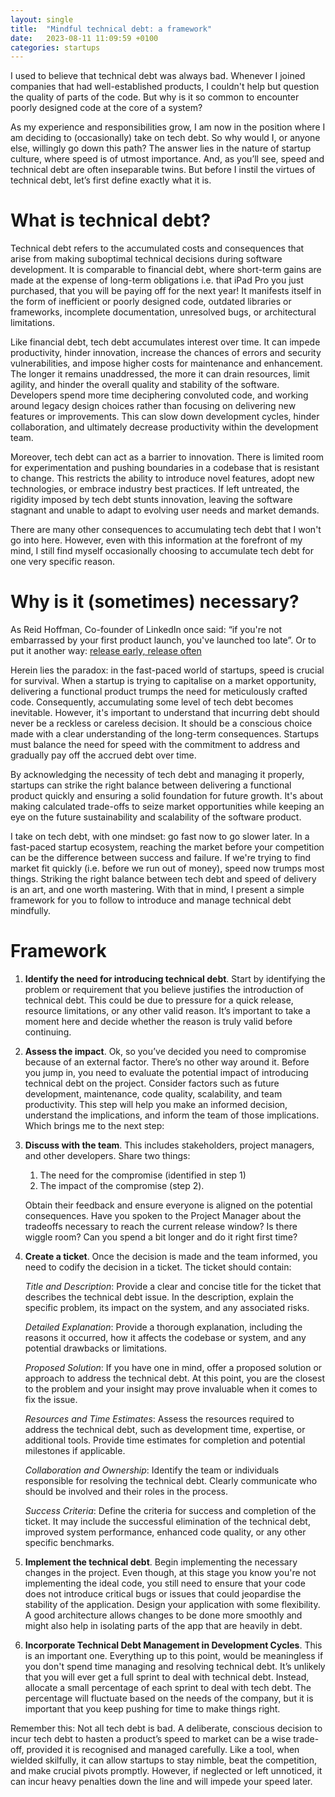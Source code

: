 ```yaml
---
layout: single
title:  "Mindful technical debt: a framework"
date:   2023-08-11 11:09:59 +0100
categories: startups 
---
```


I used to believe that technical debt was always bad. Whenever I joined companies that had well-established products, I couldn't help but question the quality of parts of the code. But why is it so common to encounter poorly designed code at the core of a system? 

As my experience and responsibilities grow, I am now in the position where I am deciding to (occasionally) take on tech debt. So why would I, or anyone else, willingly go down this path? The answer lies in the nature of startup culture, where speed is of utmost importance. And, as you’ll see, speed and technical debt are often inseparable twins. But before I instil the virtues of technical debt, let’s first define exactly what it is.


# What is technical debt?

Technical debt refers to the accumulated costs and consequences that arise from making suboptimal technical decisions during software development. It is comparable to financial debt, where short-term gains are made at the expense of long-term obligations i.e. that iPad Pro you just purchased, that you will be paying off for the next year! It manifests itself in the form of inefficient or poorly designed code, outdated libraries or frameworks, incomplete documentation, unresolved bugs, or architectural limitations. 

Like financial debt, tech debt accumulates interest over time. It can impede productivity, hinder innovation, increase the chances of errors and security vulnerabilities, and impose higher costs for maintenance and enhancement. The longer it remains unaddressed, the more it can drain resources, limit agility, and hinder the overall quality and stability of the software. Developers spend more time deciphering convoluted code, and working around legacy design choices rather than focusing on delivering new features or improvements. This can slow down development cycles, hinder collaboration, and ultimately decrease productivity within the development team.

Moreover, tech debt can act as a barrier to innovation. There is limited room for experimentation and pushing boundaries in a codebase that is resistant to change. This restricts the ability to introduce novel features, adopt new technologies, or embrace industry best practices. If left untreated, the rigidity imposed by tech debt stunts innovation, leaving the software stagnant and unable to adapt to evolving user needs and market demands.

There are many other consequences to accumulating tech debt that I won't go into here. However, even with this information at the forefront of my mind, I still find myself occasionally choosing to accumulate tech debt for one very specific reason. 



# Why is it (sometimes) necessary?


As Reid Hoffman, Co-founder of LinkedIn once said: “if you're not embarrassed by your first product launch, you've launched too late”. Or to put it another way: [release early, release often](https://en.wikipedia.org/wiki/Release_early,_release_often)

Herein lies the paradox: in the fast-paced world of startups, speed is crucial for survival. When a startup is trying to capitalise on a market opportunity, delivering a functional product trumps the need for meticulously crafted code. Consequently, accumulating some level of tech debt becomes inevitable. However, it's important to understand that incurring debt should never be a reckless or careless decision. It should be a conscious choice made with a clear understanding of the long-term consequences. Startups must balance the need for speed with the commitment to address and gradually pay off the accrued debt over time.

By acknowledging the necessity of tech debt and managing it properly, startups can strike the right balance between delivering a functional product quickly and ensuring a solid foundation for future growth. It's about making calculated trade-offs to seize market opportunities while keeping an eye on the future sustainability and scalability of the software product.

I take on tech debt, with one mindset: go fast now to go slower later. In a fast-paced startup ecosystem, reaching the market before your competition can be the difference between success and failure. If we're trying to find market fit quickly (i.e. before we run out of money), speed now trumps most things. Striking the right balance between tech debt and speed of delivery is an art, and one worth mastering. With that in mind, I present a simple framework for you to follow to introduce and manage technical debt mindfully.



# Framework

1. **Identify the need for introducing technical debt**. Start by identifying the problem or requirement that you believe justifies the introduction of technical debt. This could be due to pressure for a quick release, resource limitations, or any other valid reason. It’s important to take a moment here and decide whether the reason is truly valid before continuing. 

2. **Assess the impact**. Ok, so you’ve decided you need to compromise because of an external factor. There’s no other way around it. Before you jump in, you need to evaluate the potential impact of introducing technical debt on the project. Consider factors such as future development, maintenance, code quality, scalability, and team productivity. This step will help you make an informed decision, understand the implications, and inform the team of those implications. Which brings me to the next step:

3. **Discuss with the team**. This includes stakeholders, project managers, and other developers. Share two things: 
    1. The need for the compromise (identified in step 1) 
    2. The impact of the compromise (step 2). 
    
    Obtain their feedback and ensure everyone is aligned on the potential consequences. Have you spoken to the Project Manager about the tradeoffs necessary to reach the current release window? Is there wiggle room? Can you spend a bit longer and do it right first time?

4. **Create a ticket**. Once the decision is made and the team informed, you need to codify the decision in a ticket. The ticket should contain:

    *Title and Description*: Provide a clear and concise title for the ticket that describes the technical debt issue. In the description, explain the specific problem, its impact on the system, and any associated risks.

    *Detailed Explanation*: Provide a thorough explanation, including the reasons it occurred, how it affects the codebase or system, and any potential drawbacks or limitations.

    *Proposed Solution*: If you have one in mind, offer a proposed solution or approach to address the technical debt. At this point, you are the closest to the problem and your insight may prove invaluable when it comes to fix the issue.

    *Resources and Time Estimates*: Assess the resources required to address the technical debt, such as development time, expertise, or additional tools. Provide time estimates for completion and potential milestones if applicable.

    *Collaboration and Ownership*: Identify the team or individuals responsible for resolving the technical debt. Clearly communicate who should be involved and their roles in the process.

    *Success Criteria*: Define the criteria for success and completion of the ticket. It may include the successful elimination of the technical debt, improved system performance, enhanced code quality, or any other specific benchmarks.


7. **Implement the technical debt**. Begin implementing the necessary changes in the project. Even though, at this stage you know you're not implementing the ideal code, you still need to ensure that your code does not introduce critical bugs or issues that could jeopardise the stability of the application. Design your application with some flexibility. A good architecture allows changes to be done more smoothly and might also help in isolating parts of the app that are heavily in debt.

8. **Incorporate Technical Debt Management in Development Cycles**. This is an important one. Everything up to this point, would be meaningless if you don't spend time managing and resolving technical debt. It’s unlikely that you will ever get a full sprint to deal with technical debt. Instead, allocate a small percentage of each sprint to deal with tech debt. The percentage will fluctuate based on the needs of the company, but it is important that you keep pushing for time to make things right.

Remember this: Not all tech debt is bad. A deliberate, conscious decision to incur tech debt to hasten a product’s speed to market can be a wise trade-off, provided it is recognised and managed carefully. Like a tool, when wielded skilfully, it can allow startups to stay nimble, beat the competition, and make crucial pivots promptly. However, if neglected or left unnoticed, it can incur heavy penalties down the line and will impede your speed later. 

